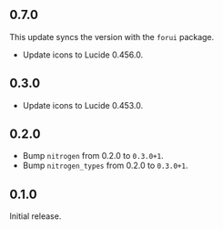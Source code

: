 ## 0.7.0

This update syncs the version with the `forui` package.

* Update icons to Lucide 0.456.0.

## 0.3.0

* Update icons to Lucide 0.453.0.

## 0.2.0

* Bump `nitrogen` from 0.2.0 to `0.3.0+1`.
* Bump `nitrogen_types` from 0.2.0 to `0.3.0+1`.

## 0.1.0

Initial release.
